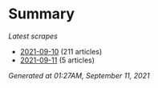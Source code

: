 # Summary
*Latest scrapes*
* [2021-09-10](https://github.com/nuuuwan/news_lk/blob/data/news_lk.2021-09-10.json) (211 articles)
* [2021-09-11](https://github.com/nuuuwan/news_lk/blob/data/news_lk.2021-09-11.json) (5 articles)

*Generated at 01:27AM, September 11, 2021*